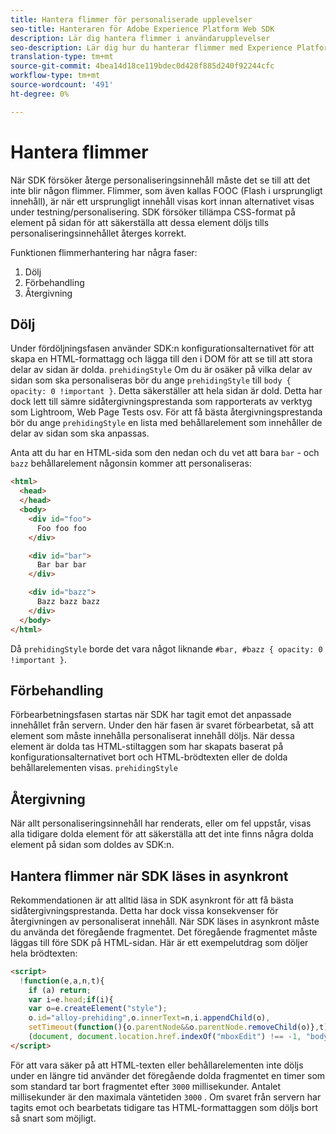 ```yaml
---
title: Hantera flimmer för personaliserade upplevelser
seo-title: Hanteraren för Adobe Experience Platform Web SDK
description: Lär dig hantera flimmer i användarupplevelser
seo-description: Lär dig hur du hanterar flimmer med Experience Platform Web SDK-egenskaper
translation-type: tm+mt
source-git-commit: 4bea14d18ce119bdec0d428f885d240f92244cfc
workflow-type: tm+mt
source-wordcount: '491'
ht-degree: 0%

---
```



# Hantera flimmer

När SDK försöker återge personaliseringsinnehåll måste det se till att det inte blir någon flimmer. Flimmer, som även kallas FOOC (Flash i ursprungligt innehåll), är när ett ursprungligt innehåll visas kort innan alternativet visas under testning/personalisering. SDK försöker tillämpa CSS-format på element på sidan för att säkerställa att dessa element döljs tills personaliseringsinnehållet återges korrekt.

Funktionen flimmerhantering har några faser:

1. Dölj
1. Förbehandling
1. Återgivning

## Dölj

Under fördöljningsfasen använder SDK:n konfigurationsalternativet för att skapa en HTML-formattagg och lägga till den i DOM för att se till att stora delar av sidan är dolda. `prehidingStyle` Om du är osäker på vilka delar av sidan som ska personaliseras bör du ange `prehidingStyle` till `body { opacity: 0 !important }`. Detta säkerställer att hela sidan är dold. Detta har dock lett till sämre sidåtergivningsprestanda som rapporterats av verktyg som Lightroom, Web Page Tests osv. För att få bästa återgivningsprestanda bör du ange `prehidingStyle` en lista med behållarelement som innehåller de delar av sidan som ska anpassas.

Anta att du har en HTML-sida som den nedan och du vet att bara `bar` - och `bazz` behållarelement någonsin kommer att personaliseras:

```html
<html>
  <head>
  </head>
  <body>
    <div id="foo">
      Foo foo foo
    </div>

    <div id="bar">
      Bar bar bar
    </div>

    <div id="bazz">
      Bazz bazz bazz
    </div>
  </body>
</html>
```

Då `prehidingStyle` borde det vara något liknande `#bar, #bazz { opacity: 0 !important }`.

## Förbehandling

Förbearbetningsfasen startas när SDK har tagit emot det anpassade innehållet från servern. Under den här fasen är svaret förbearbetat, så att element som måste innehålla personaliserat innehåll döljs. När dessa element är dolda tas HTML-stiltaggen som har skapats baserat på konfigurationsalternativet bort och HTML-brödtexten eller de dolda behållarelementen visas. `prehidingStyle`

## Återgivning

När allt personaliseringsinnehåll har renderats, eller om fel uppstår, visas alla tidigare dolda element för att säkerställa att det inte finns några dolda element på sidan som doldes av SDK:n.

## Hantera flimmer när SDK läses in asynkront

Rekommendationen är att alltid läsa in SDK asynkront för att få bästa sidåtergivningsprestanda. Detta har dock vissa konsekvenser för återgivningen av personaliserat innehåll. När SDK läses in asynkront måste du använda det föregående fragmentet. Det föregående fragmentet måste läggas till före SDK på HTML-sidan. Här är ett exempelutdrag som döljer hela brödtexten:

```html
<script>
  !function(e,a,n,t){
    if (a) return;
    var i=e.head;if(i){
    var o=e.createElement("style");
    o.id="alloy-prehiding",o.innerText=n,i.appendChild(o),
    setTimeout(function(){o.parentNode&&o.parentNode.removeChild(o)},t)}}
    (document, document.location.href.indexOf("mboxEdit") !== -1, "body { opacity: 0 !important }", 3000);
</script>
```

För att vara säker på att HTML-texten eller behållarelementen inte döljs under en längre tid använder det föregående dolda fragmentet en timer som som standard tar bort fragmentet efter `3000` millisekunder. Antalet millisekunder är den maximala väntetiden `3000` . Om svaret från servern har tagits emot och bearbetats tidigare tas HTML-formattaggen som döljs bort så snart som möjligt.
